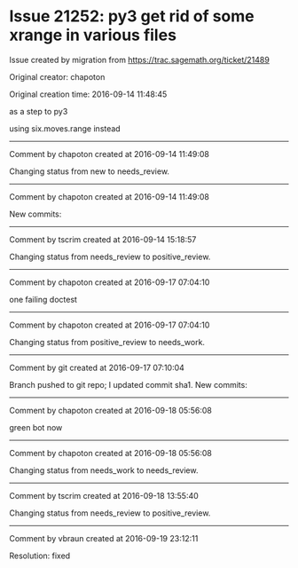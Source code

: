 # Issue 21252: py3 get rid of some xrange in various files

Issue created by migration from https://trac.sagemath.org/ticket/21489

Original creator: chapoton

Original creation time: 2016-09-14 11:48:45

as a step to py3

using six.moves.range instead


---

Comment by chapoton created at 2016-09-14 11:49:08

Changing status from new to needs_review.


---

Comment by chapoton created at 2016-09-14 11:49:08

New commits:


---

Comment by tscrim created at 2016-09-14 15:18:57

Changing status from needs_review to positive_review.


---

Comment by chapoton created at 2016-09-17 07:04:10

one failing doctest


---

Comment by chapoton created at 2016-09-17 07:04:10

Changing status from positive_review to needs_work.


---

Comment by git created at 2016-09-17 07:10:04

Branch pushed to git repo; I updated commit sha1. New commits:


---

Comment by chapoton created at 2016-09-18 05:56:08

green bot now


---

Comment by chapoton created at 2016-09-18 05:56:08

Changing status from needs_work to needs_review.


---

Comment by tscrim created at 2016-09-18 13:55:40

Changing status from needs_review to positive_review.


---

Comment by vbraun created at 2016-09-19 23:12:11

Resolution: fixed
